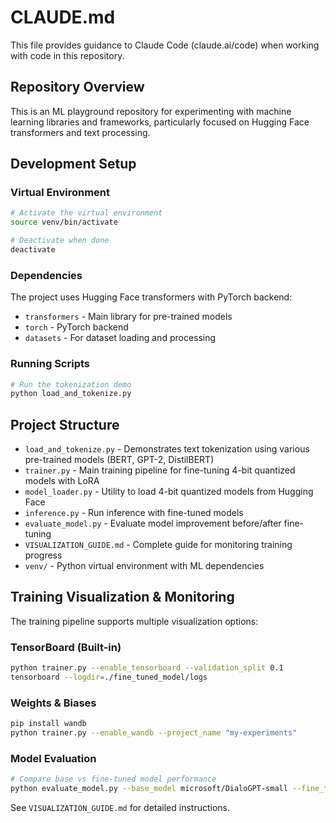 # CLAUDE.md

This file provides guidance to Claude Code (claude.ai/code) when working with code in this repository.

## Repository Overview

This is an ML playground repository for experimenting with machine learning libraries and frameworks, particularly focused on Hugging Face transformers and text processing.

## Development Setup

### Virtual Environment
```bash
# Activate the virtual environment
source venv/bin/activate

# Deactivate when done
deactivate
```

### Dependencies
The project uses Hugging Face transformers with PyTorch backend:
- `transformers` - Main library for pre-trained models
- `torch` - PyTorch backend
- `datasets` - For dataset loading and processing

### Running Scripts
```bash
# Run the tokenization demo
python load_and_tokenize.py
```

## Project Structure

- `load_and_tokenize.py` - Demonstrates text tokenization using various pre-trained models (BERT, GPT-2, DistilBERT)
- `trainer.py` - Main training pipeline for fine-tuning 4-bit quantized models with LoRA
- `model_loader.py` - Utility to load 4-bit quantized models from Hugging Face
- `inference.py` - Run inference with fine-tuned models
- `evaluate_model.py` - Evaluate model improvement before/after fine-tuning
- `VISUALIZATION_GUIDE.md` - Complete guide for monitoring training progress
- `venv/` - Python virtual environment with ML dependencies

## Training Visualization & Monitoring

The training pipeline supports multiple visualization options:

### TensorBoard (Built-in)
```bash
python trainer.py --enable_tensorboard --validation_split 0.1
tensorboard --logdir=./fine_tuned_model/logs
```

### Weights & Biases  
```bash
pip install wandb
python trainer.py --enable_wandb --project_name "my-experiments"
```

### Model Evaluation
```bash
# Compare base vs fine-tuned model performance
python evaluate_model.py --base_model microsoft/DialoGPT-small --fine_tuned_model ./fine_tuned_model
```

See `VISUALIZATION_GUIDE.md` for detailed instructions.